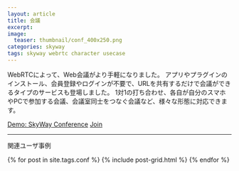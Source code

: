 ```yaml
---
layout: article
title: 会議
excerpt: 
image:
  teaser: thumbnail/conf_400x250.png
categories: skyway
tags: skyway webrtc character usecase
---
```


WebRTCによって、Web会議がより手軽になりました。
アプリやプラグインのインストール、会員登録やログインが不要で、URLを共有するだけで会議ができるタイプのサービスも登場しました。
1対1の打ち合わせ、各自が自分のスマホやPCで参加する会議、会議室同士をつなぐ会議など、様々な形態に対応できます。

<a href="https://confdemo.skyway.io/" target="_blank" class="btn-info">Demo: SkyWay Conference</a>
<a href="https://confdemo.skyway.io/usecase" target="_blank" class="btn-info">Join</a>

<hr>

関連ユーザ事例

<div class="tiles">
{% for post in site.tags.conf %}
  {% include post-grid.html %}
{% endfor %}
</div><!-- /.tiles -->
